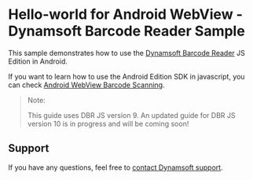 # Hello-world for Android WebView - Dynamsoft Barcode Reader Sample

This sample demonstrates how to use the [Dynamsoft Barcode Reader](https://www.dynamsoft.com/barcode-reader/overview/) JS Edition in Android.

If you want to learn how to use the Android Edition SDK in javascript, you can check [Android WebView Barcode Scanning](https://github.com/Dynamsoft/barcode-reader-mobile-samples/tree/v9.x/android/JavaScript/WebViewBarcodeScanning).

> Note:
>
> This guide uses DBR JS version 9. An updated guide for DBR JS version 10 is in progress and will be coming soon! 

## Support

If you have any questions, feel free to [contact Dynamsoft support](https://www.dynamsoft.com/company/contact?utm_source=sampleReadme).